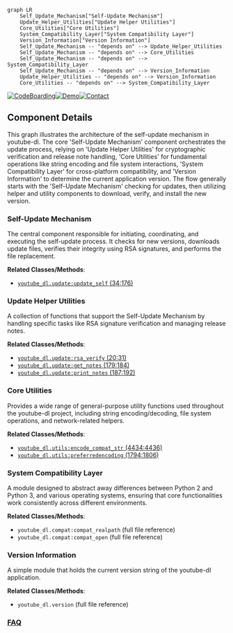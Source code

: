 ```mermaid
graph LR
    Self_Update_Mechanism["Self-Update Mechanism"]
    Update_Helper_Utilities["Update Helper Utilities"]
    Core_Utilities["Core Utilities"]
    System_Compatibility_Layer["System Compatibility Layer"]
    Version_Information["Version Information"]
    Self_Update_Mechanism -- "depends on" --> Update_Helper_Utilities
    Self_Update_Mechanism -- "depends on" --> Core_Utilities
    Self_Update_Mechanism -- "depends on" --> System_Compatibility_Layer
    Self_Update_Mechanism -- "depends on" --> Version_Information
    Update_Helper_Utilities -- "depends on" --> Version_Information
    Core_Utilities -- "depends on" --> System_Compatibility_Layer
```
[![CodeBoarding](https://img.shields.io/badge/Generated%20by-CodeBoarding-9cf?style=flat-square)](https://github.com/CodeBoarding/CodeBoarding)[![Demo](https://img.shields.io/badge/Try%20our-Demo-blue?style=flat-square)](https://www.codeboarding.org/demo)[![Contact](https://img.shields.io/badge/Contact%20us%20-%20contact@codeboarding.org-lightgrey?style=flat-square)](mailto:contact@codeboarding.org)

## Component Details

This graph illustrates the architecture of the self-update mechanism in youtube-dl. The core 'Self-Update Mechanism' component orchestrates the update process, relying on 'Update Helper Utilities' for cryptographic verification and release note handling, 'Core Utilities' for fundamental operations like string encoding and file system interactions, 'System Compatibility Layer' for cross-platform compatibility, and 'Version Information' to determine the current application version. The flow generally starts with the 'Self-Update Mechanism' checking for updates, then utilizing helper and utility components to download, verify, and install the new version.

### Self-Update Mechanism
The central component responsible for initiating, coordinating, and executing the self-update process. It checks for new versions, downloads update files, verifies their integrity using RSA signatures, and performs the file replacement.


**Related Classes/Methods**:

- <a href="https://github.com/ytdl-org/youtube-dl/blob/master/youtube_dl/update.py#L34-L176" target="_blank" rel="noopener noreferrer">`youtube_dl.update:update_self` (34:176)</a>


### Update Helper Utilities
A collection of functions that support the Self-Update Mechanism by handling specific tasks like RSA signature verification and managing release notes.


**Related Classes/Methods**:

- <a href="https://github.com/ytdl-org/youtube-dl/blob/master/youtube_dl/update.py#L20-L31" target="_blank" rel="noopener noreferrer">`youtube_dl.update:rsa_verify` (20:31)</a>
- <a href="https://github.com/ytdl-org/youtube-dl/blob/master/youtube_dl/update.py#L179-L184" target="_blank" rel="noopener noreferrer">`youtube_dl.update:get_notes` (179:184)</a>
- <a href="https://github.com/ytdl-org/youtube-dl/blob/master/youtube_dl/update.py#L187-L192" target="_blank" rel="noopener noreferrer">`youtube_dl.update:print_notes` (187:192)</a>


### Core Utilities
Provides a wide range of general-purpose utility functions used throughout the youtube-dl project, including string encoding/decoding, file system operations, and network-related helpers.


**Related Classes/Methods**:

- <a href="https://github.com/ytdl-org/youtube-dl/blob/master/youtube_dl/utils.py#L4434-L4436" target="_blank" rel="noopener noreferrer">`youtube_dl.utils:encode_compat_str` (4434:4436)</a>
- <a href="https://github.com/ytdl-org/youtube-dl/blob/master/youtube_dl/utils.py#L1794-L1806" target="_blank" rel="noopener noreferrer">`youtube_dl.utils:preferredencoding` (1794:1806)</a>


### System Compatibility Layer
A module designed to abstract away differences between Python 2 and Python 3, and various operating systems, ensuring that core functionalities work consistently across different environments.


**Related Classes/Methods**:

- `youtube_dl.compat:compat_realpath` (full file reference)
- `youtube_dl.compat:compat_open` (full file reference)


### Version Information
A simple module that holds the current version string of the youtube-dl application.


**Related Classes/Methods**:

- `youtube_dl.version` (full file reference)




### [FAQ](https://github.com/CodeBoarding/GeneratedOnBoardings/tree/main?tab=readme-ov-file#faq)